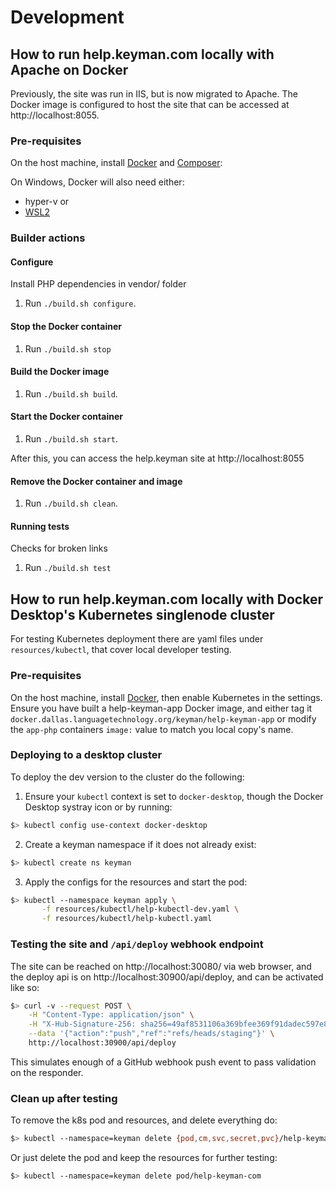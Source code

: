 # Development

## How to run help.keyman.com locally with Apache on Docker

Previously, the site was run in IIS, but is now migrated to Apache. The Docker image is configured to host the site that can be accessed at http://localhost:8055.


### Pre-requisites

On the host machine, install [Docker](https://docs.docker.com/get-docker/) and [Composer](https://getcomposer.org/download/):

On Windows, Docker will also need either:
* hyper-v or
* [WSL2](https://ubuntu.com/tutorials/install-ubuntu-on-wsl2-on-windows-10#1-overview)

### Builder actions

#### Configure
Install PHP dependencies in vendor/ folder
1. Run `./build.sh configure`.

#### Stop the Docker container
1. Run `./build.sh stop`

#### Build the Docker image
1. Run `./build.sh build`.

#### Start the Docker container
1. Run `./build.sh start`.

After this, you can access the help.keyman site at http://localhost:8055

#### Remove the Docker container and image
1. Run `./build.sh clean`.

#### Running tests
Checks for broken links
1. Run `./build.sh test`


## How to run help.keyman.com locally with Docker Desktop's Kubernetes singlenode cluster

For testing Kubernetes deployment there are yaml files under `resources/kubectl`, that cover local developer testing. 

### Pre-requisites
On the host machine, install [Docker](https://docs.docker.com/get-docker/), then enable Kubernetes in the settings. Ensure you have built a help-keyman-app Docker image, and either tag it `docker.dallas.languagetechnology.org/keyman/help-keyman-app` or modify the `app-php` containers `image:` value to match you local copy's name.

### Deploying to a desktop cluster
To deploy the dev version to the cluster do the following:
1. Ensure your `kubectl` context is set to `docker-desktop`, though the Docker Desktop systray icon or by running:  
```bash
$> kubectl config use-context docker-desktop
```
2. Create a keyman namespace if it does not already exist:
```bash
$> kubectl create ns keyman
```
3. Apply the configs for the resources and start the pod:
```bash
$> kubectl --namespace keyman apply \
       -f resources/kubectl/help-kubectl-dev.yaml \
       -f resources/kubectl/help-kubectl.yaml
```
### Testing the site and `/api/deploy` webhook endpoint
The site can be reached on http://localhost:30080/ via web browser, and the deploy api is on http://localhost:30900/api/deploy, and can be activated like so:
```bash
$> curl -v --request POST \
    -H "Content-Type: application/json" \
    -H "X-Hub-Signature-256: sha256=49af8531106a369bfee369f91dadec597e8ea3992ec2802bbe655be0ece17f15" \
    --data '{"action":"push","ref":"refs/heads/staging"}' \
    http://localhost:30900/api/deploy
```
This simulates enough of a GitHub webhook push event to pass validation on the responder.

### Clean up after testing

To remove the k8s pod and resources, and delete everything do:
```bash
$> kubectl --namespace=keyman delete {pod,cm,svc,secret,pvc}/help-keyman-com
```
Or just delete the pod and keep the resources for further testing:
```bash
$> kubectl --namespace=keyman delete pod/help-keyman-com
```
